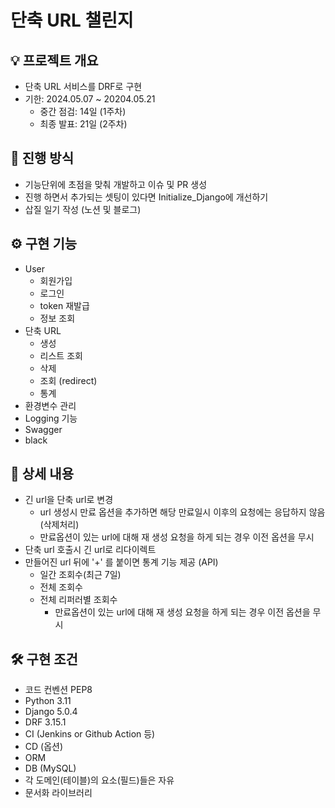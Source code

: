 # 단축 URL 챌린지

## 💡 프로젝트 개요
- 단축 URL 서비스를 DRF로 구현
- 기한: 2024.05.07 ~ 20204.05.21
  - 중간 점검: 14일 (1주차)
  - 최종 발표: 21일 (2주차)

## 🚤 진행 방식
- 기능단위에 초점을 맞춰 개발하고 이슈 및 PR 생성
- 진행 하면서 추가되는 셋팅이 있다면 Initialize_Django에 개선하기
- 삽질 일기 작성 (노션 및 블로그)

## ⚙️ 구현 기능
- User
  - 회원가입
  - 로그인
  - token 재발급
  - 정보 조회
- 단축 URL
  - 생성
  - 리스트 조회
  - 삭제
  - 조회 (redirect)
  - 통계
- 환경변수 관리
- Logging 기능
- Swagger
- black

## 🔎 상세 내용
- 긴 url을 단축 url로 변경
    - url 생성시 만료 옵션을 추가하면 해당 만료일시 이후의 요청에는 응답하지 않음 (삭제처리)
    - 만료옵션이 있는 url에 대해 재 생성 요청을 하게 되는 경우 이전 옵션을 무시
- 단축 url 호출시 긴 url로 리다이렉트
- 만들어진 url 뒤에 '+' 를 붙이면 통계 기능 제공 (API)
    - 일간 조회수(최근 7일)
    - 전체 조회수
    - 전체 리퍼러별 조회수
        - 만료옵션이 있는 url에 대해 재 생성 요청을 하게 되는 경우 이전 옵션을 무시

## 🛠️ 구현 조건
- 코드 컨벤션 PEP8
- Python 3.11
- Django 5.0.4
- DRF 3.15.1
- CI (Jenkins or Github Action 등)
- CD (옵션)
- ORM
- DB (MySQL)
- 각 도메인(테이블)의 요소(필드)들은 자유
- 문서화 라이브러리
